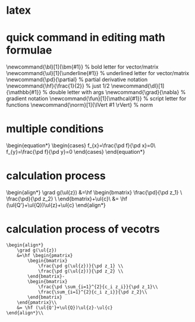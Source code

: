# latex

# quick command in editing math formulae

\newcommand{\bl}[1]{\bm{#1}} % bold letter for vector/matrix
\newcommand{\ul}[1]{\underline{#1}} % underlined letter for vector/matrix
\newcommand{\pd}{\partial} % partial derivative notation
\newcommand{\hf}{\frac{1}{2}} % just 1/2 
\newcommand{\dl}[1]{\mathbb{#1}} % double letter with args
\newcommand{\grad}{\nabla} % gradient notation
\newcommand{\fun}[1]{\mathcal{#1}} % script letter for functions
\newcommand{\norm}[1]{\lVert #1 \rVert} % norm

# multiple conditions
\begin{equation*}
    \begin{cases}
        f_{x}=\frac{\pd f}{\pd x}=0\\
        f_{y}=\frac{\pd f}{\pd y}=0
    \end{cases}
\end{equation*}

# calculation process
\begin{align*}
        \grad g(\ul{z})
        &=\hf \begin{bmatrix}
            \frac{\pd}{\pd z_1} \\
            \frac{\pd}{\pd z_2} \\
        \end{bmatrix}+\ul{c}\\
        &= \hf (\ul{Q'}+\ul{Q})\ul{z}+\ul{c}
    \end{align*}

# calculation process of vecotrs
    \begin{align*}
        \grad g(\ul{z})
        &=\hf \begin{pmatrix}
            \begin{bmatrix}
                \frac{\pd g(\ul{z})}{\pd z_1} \\
                \frac{\pd g(\ul{z})}{\pd z_2} \\
            \end{bmatrix}-
            \begin{bmatrix}
                \frac{\pd \sum_{i=1}^{2}{c_i z_i}}{\pd z_1}\\
                \frac{\sum_{i=1}^{2}{c_i z_i}}{\pd z_2}\\                
            \end{bmatrix}
        \end{pmatrix}\\ 
        &= \hf (\ul{Q'}+\ul{Q})\ul{z}-\ul{c}
    \end{align*}\\
